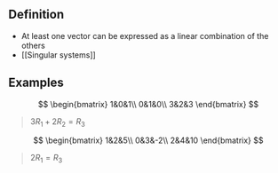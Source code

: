 ## Definition

- At least one vector can be expressed as a linear combination of the others
- [[Singular systems]]

## Examples

$$
\begin{bmatrix}
1&0&1\\
0&1&0\\
3&2&3
\end{bmatrix}
$$

> $3R_1+2R_2=R_3$

$$
\begin{bmatrix}
1&2&5\\
0&3&-2\\
2&4&10
\end{bmatrix}
$$

> $2R_1=R_3$